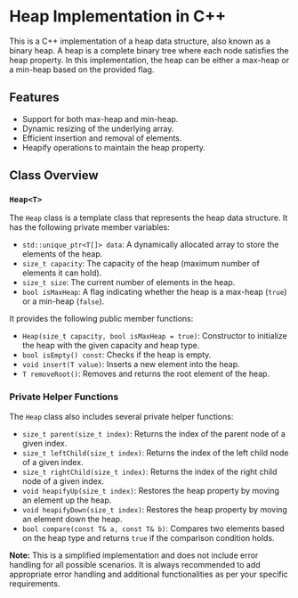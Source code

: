 # Heap Implementation in C++

This is a C++ implementation of a heap data structure, also known as a binary heap. A heap is a complete binary tree where each node satisfies the heap property. In this implementation, the heap can be either a max-heap or a min-heap based on the provided flag.

## Features

- Support for both max-heap and min-heap.
- Dynamic resizing of the underlying array.
- Efficient insertion and removal of elements.
- Heapify operations to maintain the heap property.

## Class Overview

### `Heap<T>`

The `Heap` class is a template class that represents the heap data structure. It has the following private member variables:

- `std::unique_ptr<T[]> data`: A dynamically allocated array to store the elements of the heap.
- `size_t capacity`: The capacity of the heap (maximum number of elements it can hold).
- `size_t size`: The current number of elements in the heap.
- `bool isMaxHeap`: A flag indicating whether the heap is a max-heap (`true`) or a min-heap (`false`).

It provides the following public member functions:

- `Heap(size_t capacity, bool isMaxHeap = true)`: Constructor to initialize the heap with the given capacity and heap type.
- `bool isEmpty() const`: Checks if the heap is empty.
- `void insert(T value)`: Inserts a new element into the heap.
- `T removeRoot()`: Removes and returns the root element of the heap.

### Private Helper Functions

The `Heap` class also includes several private helper functions:

- `size_t parent(size_t index)`: Returns the index of the parent node of a given index.
- `size_t leftChild(size_t index)`: Returns the index of the left child node of a given index.
- `size_t rightChild(size_t index)`: Returns the index of the right child node of a given index.
- `void heapifyUp(size_t index)`: Restores the heap property by moving an element up the heap.
- `void heapifyDown(size_t index)`: Restores the heap property by moving an element down the heap.
- `bool compare(const T& a, const T& b)`: Compares two elements based on the heap type and returns `true` if the comparison condition holds.

**Note:** This is a simplified implementation and does not include error handling for all possible scenarios. It is always recommended to add appropriate error handling and additional functionalities as per your specific requirements.